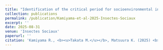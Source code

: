 ```yaml
---
title: "Identification of the critical period for socioenvironmental influences on caste determination in a termite"
collection: publications
permalink: /publication/Kamiyama-et-al-2025-Insectes-Sociaux
excerpt: ''
date: 2025-08-31
venue: 'Insectes Sociaux'
paperurl: ''
citation: 'Kamiyama R., <b><u>Takata M.</u></b>, Matsuura K. (2025) <b><i>Insectes Sociaux</i></b>  in press.'
---
```

